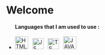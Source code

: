 <div>
  <h1>
    Welcome &nbsp
    
  </h1>
</div>

<div>
  <ul>
    <h4>Languages that I am used to use :</h4>
      <li>
        <p align="left"> 
          <img src="https://i.imgur.com/Gex2qeb.png" alt="HTML5" width="35px" height="35px"> &nbsp      
          <img src="https://i.imgur.com/UKBVH0g.png" alt="JS" width="30px" height="30px">   &nbsp    
          <img src="https://i.imgur.com/gcH5eA2.png" alt="TS" width="30px" height="30px">    &nbsp   
          <img src="https://i.imgur.com/nj5hA7I.png" alt="JAVA" width="35px" height="35px">    &nbsp   
        </p>
      </li>      
  </ul>
</div>
  
 


